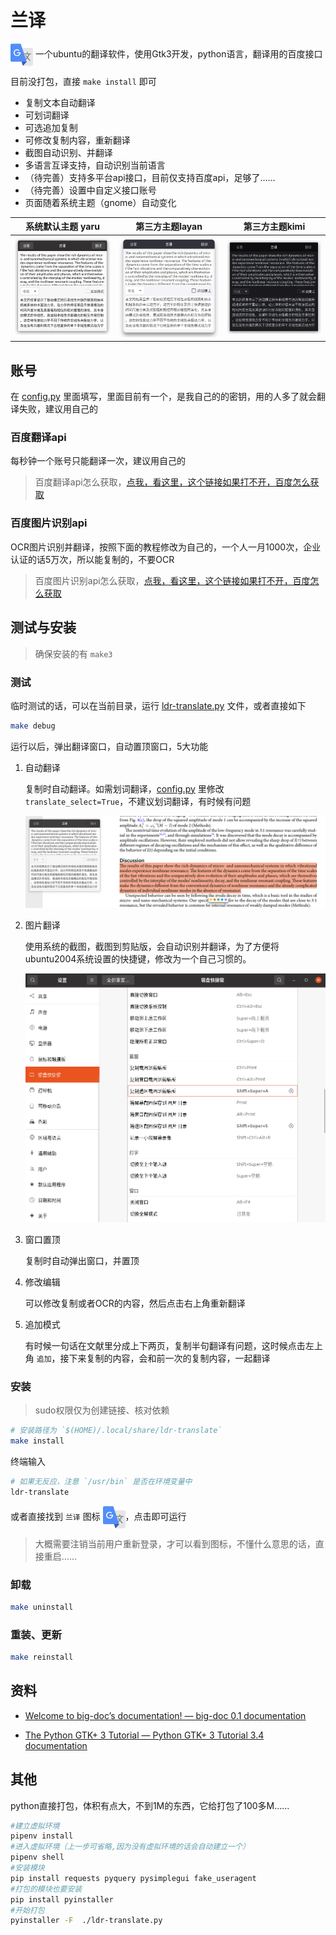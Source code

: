 # 兰译

 <img src="ui/icon.png" width = "36" height = "36" alt="图片名称" align=center />
一个ubuntu的翻译软件，使用Gtk3开发，python语言，翻译用的百度接口

目前没打包，直接 `make install` 即可

- 复制文本自动翻译
- 可划词翻译
- 可选追加复制
- 可修改复制内容，重新翻译
- 截图自动识别、并翻译
- 多语言互译支持，自动识别当前语言
- （待完善）支持多平台api接口，目前仅支持百度api，足够了……
- （待完善）设置中自定义接口账号
- 页面随着系统主题（gnome）自动变化

|系统默认主题 yaru|第三方主题layan|第三方主题kimi|
|:-:|:-:|:-:|
![主题2](images/lt.png)|![主题1](images/lt-layan.png)|![主题1](images/lt-kimi.png)

## 账号

在 [config.py](./config.py) 里面填写，里面目前有一个，是我自己的的密钥，用的人多了就会翻译失败，建议用自己的

### 百度翻译api

每秒钟一个账号只能翻译一次，建议用自己的

> 百度翻译api怎么获取，[点我，看这里，这个链接如果打不开，百度怎么获取](https://ripperhe.gitee.io/bob/#/service/translate/baidu)

### 百度图片识别api

OCR图片识别并翻译，按照下面的教程修改为自己的，一个人一月1000次，企业认证的话5万次，所以能复制的，不要OCR

> 百度图片识别api怎么获取，[点我，看这里，这个链接如果打不开，百度怎么获取](https://cloud.baidu.com/doc/OCR/s/dk3iqnq51)

## 测试与安装

> 确保安装的有 `make3`

### 测试

临时测试的话，可以在当前目录，运行 [ldr-translate.py](./ldr-translate.py) 文件，或者直接如下

```sh
make debug
```

运行以后，弹出翻译窗口，自动置顶窗口，5大功能

1. 自动翻译
  
    复制时自动翻译。如需划词翻译，[config.py](./config.py) 里修改 `translate_select=True`，不建议划词翻译，有时候有问题

    ![运行](images/lt_more.png)

2. 图片翻译
  
    使用系统的截图，截图到剪贴版，会自动识别并翻译，为了方便将ubuntu2004系统设置的快捷键，修改为一个自己习惯的。

    ![图片翻译](images/ocr.png)

3. 窗口置顶

    复制时自动弹出窗口，并置顶

4. 修改编辑

    可以修改复制或者OCR的内容，然后点击右上角重新翻译

5. 追加模式

    有时候一句话在文献里分成上下两页，复制半句翻译有问题，这时候点击左上角 `追加`，接下来复制的内容，会和前一次的复制内容，一起翻译

### 安装

> sudo权限仅为创建链接、核对依赖

```bash
# 安装路径为 `$(HOME)/.local/share/ldr-translate`
make install
```

终端输入

```bash
# 如果无反应，注意 `/usr/bin` 是否在环境变量中
ldr-translate
```

或者直接找到 `兰译` 图标 
 <img src="ui/icon.png" width = "36" height = "36" alt="图片名称" align=center />，点击即可运行

> 大概需要注销当前用户重新登录，才可以看到图标，不懂什么意思的话，直接重启……

### 卸载

```bash
make uninstall
```

### 重装、更新

```bash
make reinstall
```

## 资料

- [Welcome to big-doc’s documentation! &mdash; big-doc 0.1 documentation](https://thebigdoc.readthedocs.io/en/latest/index.html)

- [The Python GTK+ 3 Tutorial &mdash; Python GTK+ 3 Tutorial 3.4 documentation](https://python-gtk-3-tutorial.readthedocs.io/en/latest/index.html)


## 其他

python直接打包，体积有点大，不到1M的东西，它给打包了100多M……

```bash
#建立虚拟环境
pipenv install
#进入虚拟环境（上一步可省略,因为没有虚拟环境的话会自动建立一个）
pipenv shell
#安装模块
pip install requests pyquery pysimplegui fake_useragent
#打包的模块也要安装
pip install pyinstaller
#开始打包
pyinstaller -F  ./ldr-translate.py 
```